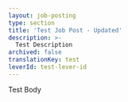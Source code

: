 ```yaml
---
layout: job-posting
type: section
title: 'Test Job Post - Updated'
description: >-
  Test Description
archived: false
translationKey: test
leverId: test-lever-id
---
```


Test Body
